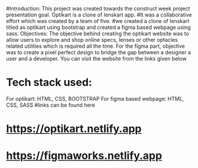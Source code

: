 #Introduction: This project was created towards the construct week project presentation goal.
Optikart is a clone of lenskart app.
#It was a collaborative effort which was created by a team of five. 
#we created a clone of lenskart titled as optikart using bootstrap and created a figma based webpage using sass.
Objectives:
The objective behind creating the optikart website was to allow users to explore and shop online specs, lenses or other optacles related utilities which 
is required all the time.
For the figma part, objective was to create a pixel perfect design to bridge the gap between a designer a user and a developer.
You can visit the website from the links given below
# Tech stack used:
For optikart: HTML, CSS, BOOTSTRAP
For figma based webpage:  HTML, CSS, SASS 
#links can be found here 
# https://optikart.netlify.app
# https://figmaworks.netlify.app
